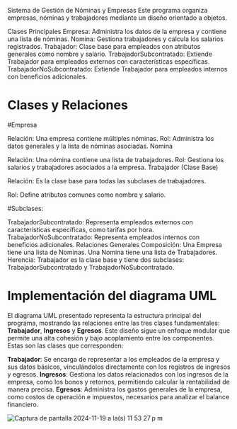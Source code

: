 Sistema de Gestión de Nóminas y Empresas
Este programa organiza empresas, nóminas y trabajadores mediante un diseño orientado a objetos.

Clases Principales
Empresa: Administra los datos de la empresa y contiene una lista de nóminas.
Nomina: Gestiona trabajadores y calcula los salarios registrados.
Trabajador: Clase base para empleados con atributos generales como nombre y salario.
TrabajadorSubcontratado: Extiende Trabajador para empleados externos con características específicas.
TrabajadorNoSubcontratado: Extiende Trabajador para empleados internos con beneficios adicionales.
# Clases y Relaciones
#Empresa

Relación: Una empresa contiene múltiples nóminas.
Rol: Administra los datos generales y la lista de nóminas asociadas.
Nomina

Relación: Una nómina contiene una lista de trabajadores.
Rol: Gestiona los salarios y trabajadores asociados a la empresa.
Trabajador (Clase Base)

Relación: Es la clase base para todas las subclases de trabajadores.

Rol: Define atributos comunes como nombre y salario.

#Subclases:

TrabajadorSubcontratado: Representa empleados externos con características específicas, como tarifas por hora.
TrabajadorNoSubcontratado: Representa empleados internos con beneficios adicionales.
Relaciones Generales
Composición:
Una Empresa tiene una lista de Nominas.
Una Nomina tiene una lista de Trabajadores.
Herencia:
Trabajador es la clase base y tiene dos subclases: TrabajadorSubcontratado y TrabajadorNoSubcontratado.



# Implementación del diagrama UML

El diagrama UML presentado representa la estructura principal del programa, mostrando las relaciones entre las tres clases fundamentales: __Trabajador__, __Ingresos__ y __Egresos__. Este diseño sigue un enfoque modular que permite una alta cohesión y bajo acoplamiento entre los componentes. Estas son las clases que corresponden:

__Trabajador__: Se encarga de representar a los empleados de la empresa y sus datos básicos, vinculándolos directamente con los registros de ingresos y egresos.
__Ingresos__: Gestiona los datos relacionados con los ingresos de la empresa, como los bonos y retornos, permitiendo calcular la rentabilidad de manera precisa.
__Egresos__: Administra los gastos generales de la empresa, como costos de operación e impuestos, necesarios para analizar el balance financiero.

![Captura de pantalla 2024-11-19 a la(s) 11 53 27 p m](https://github.com/user-attachments/assets/cccc13d2-0cb3-4c60-a3d2-38fb7d785e82)

